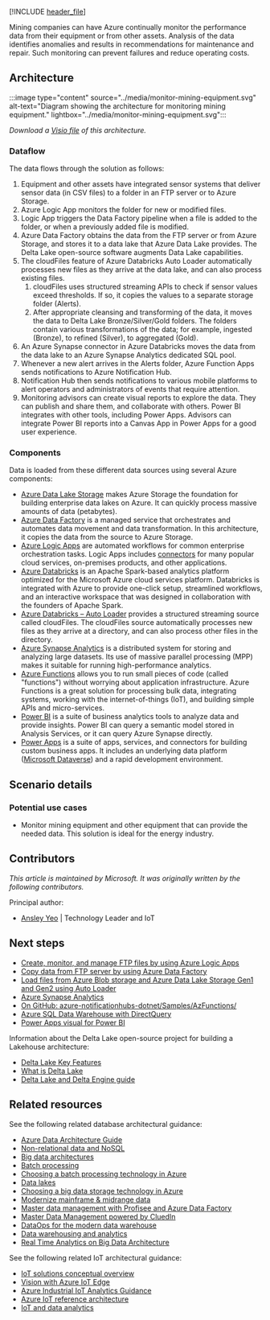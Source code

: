 [!INCLUDE [header_file](../../../includes/sol-idea-header.md)]

Mining companies can have Azure continually monitor the performance data from their equipment or from other assets. Analysis of the data identifies anomalies and results in recommendations for maintenance and repair. Such monitoring can prevent failures and reduce operating costs.

## Architecture

:::image type="content" source="../media/monitor-mining-equipment.svg" alt-text="Diagram showing the architecture for monitoring mining equipment." lightbox="../media/monitor-mining-equipment.svg":::

*Download a [Visio file](https://arch-center.azureedge.net/US-1816419-PR-2777-monitor-mining-equipment.vsdx) of this architecture.*

### Dataflow

The data flows through the solution as follows:

1. Equipment and other assets have integrated sensor systems that deliver sensor data (in CSV files) to a folder in an FTP server or to Azure Storage.
1. Azure Logic App monitors the folder for new or modified files.
1. Logic App triggers the Data Factory pipeline when a file is added to the folder, or when a previously added file is modified.
1. Azure Data Factory obtains the data from the FTP server or from Azure Storage, and stores it to a data lake that Azure Data Lake provides. The Delta Lake open-source software augments Data Lake capabilities.
1. The cloudFiles feature of Azure Databricks Auto Loader automatically processes new files as they arrive at the data lake, and can also process existing files.
   1. cloudFiles uses structured streaming APIs to check if sensor values exceed thresholds. If so, it copies the values to a separate storage folder (Alerts).
   1. After appropriate cleansing and transforming of the data, it moves the data to Delta Lake Bronze/Silver/Gold folders. The folders contain various transformations of the data; for example, ingested (Bronze), to refined (Silver), to aggregated (Gold).
1. An Azure Synapse connector in Azure Databricks moves the data from the data lake to an Azure Synapse Analytics dedicated SQL pool.
1. Whenever a new alert arrives in the Alerts folder, Azure Function Apps sends notifications to Azure Notification Hub.
1. Notification Hub then sends notifications to various mobile platforms to alert operators and administrators of events that require attention.
1. Monitoring advisors can create visual reports to explore the data. They can publish and share them, and collaborate with others. Power BI integrates with other tools, including Power Apps. Advisors can integrate Power BI reports into a Canvas App in Power Apps for a good user experience.

### Components

Data is loaded from these different data sources using several Azure components:

- [Azure Data Lake Storage](https://azure.microsoft.com/services/storage/data-lake-storage) makes Azure Storage the foundation for building enterprise data lakes on Azure. It can quickly process massive amounts of data (petabytes).
- [Azure Data Factory](https://azure.microsoft.com/services/data-factory) is a managed service that orchestrates and automates data movement and data transformation. In this architecture, it copies the data from the source to Azure Storage.
- [Azure Logic Apps](https://azure.microsoft.com/services/logic-apps) are automated workflows for common enterprise orchestration tasks. Logic Apps includes [connectors](/connectors/) for many popular cloud services, on-premises products, and other applications.
- [Azure Databricks](https://azure.microsoft.com/services/databricks) is an Apache Spark-based analytics platform optimized for the Microsoft Azure cloud services platform. Databricks is integrated with Azure to provide one-click setup, streamlined workflows, and an interactive workspace that was designed in collaboration with the founders of Apache Spark.
- [Azure Databricks – Auto Loader](/azure/databricks/spark/latest/structured-streaming/auto-loader) provides a structured streaming source called cloudFiles. The cloudFiles source automatically processes new files as they arrive at a directory, and can also process other files in the directory.
- [Azure Synapse Analytics](https://azure.microsoft.com/services/synapse-analytics) is a distributed system for storing and analyzing large datasets. Its use of massive parallel processing (MPP) makes it suitable for running high-performance analytics.
- [Azure Functions](https://azure.microsoft.com/services/functions) allows you to run small pieces of code (called "functions") without worrying about application infrastructure. Azure Functions is a great solution for processing bulk data, integrating systems, working with the internet-of-things (IoT), and building simple APIs and micro-services.
- [Power BI](/power-bi/) is a suite of business analytics tools to analyze data and provide insights. Power BI can query a semantic model stored in Analysis Services, or it can query Azure Synapse directly.
- [Power Apps](/powerapps/powerapps-overview) is a suite of apps, services, and connectors for building custom business apps. It includes an underlying data platform ([Microsoft Dataverse](/powerapps/maker/data-platform/data-platform-intro)) and a rapid development environment.

## Scenario details

### Potential use cases

- Monitor mining equipment and other equipment that can provide the needed data. This solution is ideal for the energy industry.

## Contributors

*This article is maintained by Microsoft. It was originally written by the following contributors.*

Principal author:

* [Ansley Yeo](https://www.linkedin.com/in/ansleyyeo) | Technology Leader and IoT

## Next steps

- [Create, monitor, and manage FTP files by using Azure Logic Apps](/azure/connectors/connectors-create-api-ftp)
- [Copy data from FTP server by using Azure Data Factory](/azure/data-factory/connector-ftp)
- [Load files from Azure Blob storage and Azure Data Lake Storage Gen1 and Gen2 using Auto Loader](/azure/databricks/spark/latest/structured-streaming/auto-loader)
- [Azure Synapse Analytics](/azure/databricks/data/data-sources/azure/synapse-analytics)
- [On GitHub: azure-notificationhubs-dotnet/Samples/AzFunctions/
](https://github.com/Azure/azure-notificationhubs-dotnet/tree/main/Samples/AzFunctions)
- [Azure SQL Data Warehouse with DirectQuery](/power-bi/connect-data/service-azure-sql-data-warehouse-with-direct-connect)
- [Power Apps visual for Power BI](/powerapps/maker/canvas-apps/powerapps-custom-visual)

Information about the Delta Lake open-source project for building a Lakehouse architecture:

- [Delta Lake Key Features](https://delta.io)
- [What is Delta Lake](/azure/synapse-analytics/spark/apache-spark-what-is-delta-lake)
- [Delta Lake and Delta Engine guide](/azure/databricks/delta)

## Related resources

See the following related database architectural guidance:

- [Azure Data Architecture Guide](../../data-guide/index.md)
- [Non-relational data and NoSQL](../../data-guide/big-data/non-relational-data.yml)
- [Big data architectures](../../data-guide/big-data/index.yml)
- [Batch processing](../../data-guide/big-data/batch-processing.yml)
- [Choosing a batch processing technology in Azure](../../data-guide/technology-choices/batch-processing.md)
- [Data lakes](../../data-guide/scenarios/data-lake.md)
- [Choosing a big data storage technology in Azure](../../data-guide/technology-choices/data-storage.md)
- [Modernize mainframe & midrange data](/azure/architecture/example-scenario/mainframe/modernize-mainframe-data-to-azure)
- [Master data management with Profisee and Azure Data Factory](../../databases/architecture/profisee-master-data-management-data-factory.yml)
- [Master Data Management powered by CluedIn](../../reference-architectures/data/cluedin.yml)
- [DataOps for the modern data warehouse](../../databases/architecture/dataops-mdw.yml)
- [Data warehousing and analytics](../../example-scenario/data/data-warehouse.yml)
- [Real Time Analytics on Big Data Architecture](./real-time-analytics.yml)

See the following related IoT architectural guidance:

- [IoT solutions conceptual overview](../../example-scenario/data/big-data-with-iot.yml)
- [Vision with Azure IoT Edge](../../guide/iot-edge-vision/index.md)
- [Azure Industrial IoT Analytics Guidance](../../guide/iiot-guidance/iiot-architecture.yml)
- [Azure IoT reference architecture](../../reference-architectures/iot.yml)
- [IoT and data analytics](../../example-scenario/data/big-data-with-iot.yml)